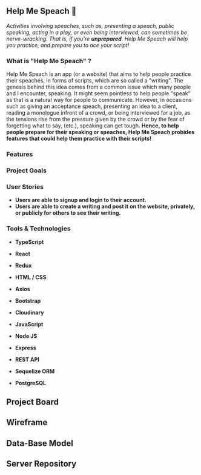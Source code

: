 ## Help Me Speach :speech_balloon:

*Activities involving speaches, such as, presenting a speach, public speaking, acting in a play, or even being interviewed, can sometimes be nerve-wracking. 
That is, if you're **unprepared**. 
Help Me Speach will help you practice, and prepare you to ace your script!*  

### What is "Help Me Speach" ?
Help Me Speach is an app (or a website) that aims to help people practice their speaches, in forms of scripts, which are so called a "writing". The genesis behind this idea comes from a common issue which many people and I encounter, speaking. It might seem pointless to help people "speak" as that is a natural way for people to communicate. However, in occasions such as giving an acceptance speach, presenting an idea to a client, reading a monologue infront of a crowd, or being interviewed for a job, as the tensions rise from the pressure given by the crowd or by the fear of forgetting what to say, (etc.), speaking can get tough. 
<b/>
Hence, to help people prepare for their speaking or speaches, Help Me Speach probides features that could help them practice with their scripts!

### Features

### Project Goals

### User Stories
- Users are able to signup and login to their account. 
- Users are able to create a writing and post it on the website, privately, or publicly for others to see their writing. 

### Tools & Technologies
- TypeScript
- React
- Redux
- HTML / CSS
- Axios
- Bootstrap
- Cloudinary

- JavaScript
- Node JS
- Express
- REST API
- Sequelize ORM
- PostgreSQL

## Project Board

## Wireframe

## Data-Base Model

## Server Repository

